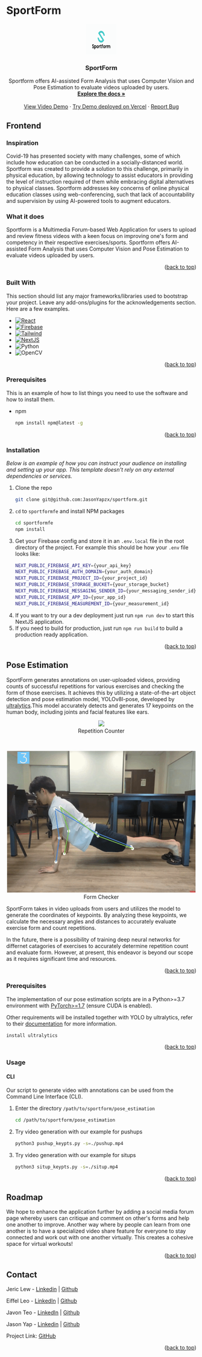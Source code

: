 # SportForm

<div id="top"></div>

<div align="center">
  <a href="https://github.com/JasonYapzx/sportform">
    <img src="./sportformfe/public/Logo1.svg" alt="Logo" width="80" height="80">
  </a>

  <h3 align="center">SportForm</h3>

  <p align="center">
    Sportform offers AI-assisted Form Analysis that uses Computer Vision and Pose Estimation to evaluate videos uploaded by users. 
    <br />
    <a href="https://github.com/JasonYapzx/sportform/"><strong>Explore the docs »</strong></a>
    <br />
    <br />
    <a href="https://www.youtube.com/watch?v=ZICofXfZx4o">View Video Demo</a>
    ·
    <a href="https://sportform.vercel.app/">Try Demo deployed on Vercel</a>
    ·
    <a href="mailto: infinitysparkteam@gmail.com">Report Bug</a>
  </p>
</div>

## Frontend

### Inspiration
Covid-19 has presented society with many challenges, some of which include how education can be conducted in a socially-distanced world. Sportform was created to provide a solution to this challenge, primarily in physical education, by allowing technology to assist educators in providing the level of instruction required of them while embracing digital alternatives to physical classes. Sportform addresses key concerns of online physical education classes using web-conferencing, such that lack of accountability and supervision by using AI-powered tools to augment educators.

### What it does
Sportform is a Multimedia Forum-based Web Application for users to upload and review fitness videos with a keen focus on improving one's form and competency in their respective exercises/sports. Sportform offers AI-assisted Form Analysis that uses Computer Vision and Pose Estimation to evaluate videos uploaded by users. 

<p align="right">(<a href="#top">back to top</a>)</p>

### Built With

This section should list any major frameworks/libraries used to bootstrap your project. Leave any add-ons/plugins for the acknowledgements section. Here are a few examples.

- [![React][react.js]][react-url]
- [![Firebase][firebase]][firebase-url]
- [![Tailwind][tailwind]][tailwind-url]
- [![NextJS][nextjs]][nextjs-url]
- ![Python](https://img.shields.io/badge/python-3670A0?style=for-the-badge&logo=python&logoColor=ffdd54)
- ![OpenCV](https://img.shields.io/badge/opencv-%23white.svg?style=for-the-badge&logo=opencv&logoColor=white)


<p align="right">(<a href="#top">back to top</a>)</p>

### Prerequisites

This is an example of how to list things you need to use the software and how to install them.

- npm
  ```sh
  npm install npm@latest -g
  ```

<p align="right">(<a href="#top">back to top</a>)</p>

### Installation

_Below is an example of how you can instruct your audience on installing and setting up your app. This template doesn't rely on any external dependencies or services._

1. Clone the repo
   ```sh
   git clone git@github.com:JasonYapzx/sportform.git
   ```
2. `cd` to `sportformfe` and install NPM packages
   ```sh
   cd sportformfe
   npm install
   ```
3. Get your Firebase config and store it in an `.env.local` file in the root directory of the project. For example this should be how your `.env` file looks like:
    ```sh
    NEXT_PUBLIC_FIREBASE_API_KEY={your_api_key}
    NEXT_PUBLIC_FIREBASE_AUTH_DOMAIN={your_auth_domain}
    NEXT_PUBLIC_FIREBASE_PROJECT_ID={your_project_id}
    NEXT_PUBLIC_FIREBASE_STORAGE_BUCKET={your_storage_bucket}
    NEXT_PUBLIC_FIREBASE_MESSAGING_SENDER_ID={your_messaging_sender_id}
    NEXT_PUBLIC_FIREBASE_APP_ID={your_app_id}
    NEXT_PUBLIC_FIREBASE_MEASUREMENT_ID={your_measurement_id}
    ```
4. If you want to try our a dev deployment just run `npm run dev` to start this NextJS application.
5. If you need to build for production, just run `npm run build` to build a production ready application.

<p align="right">(<a href="#top">back to top</a>)</p>


## Pose Estimation

SportForm generates annotations on user-uploaded videos, providing counts of successful repetitions for various exercises and checking the form of those exercises. It achieves this by utilizing a state-of-the-art object detection and pose estimation model, YOLOv8l-pose, developed by [ultralytics](https://github.com/ultralytics/ultralytics).This model accurately detects and generates 17 keypoints on the human body, including joints and facial features like ears.

<p align="center">
  <img src="./pose_estimation/gifs/pushup_rep.gif" />
  <br />
   Repetition Counter
</p>
<br />
<p align="center">
  <img src="./pose_estimation/gifs/pushup_form.gif" />
  <br />
  Form Checker
</p>

SportForm takes in video uploads from users and utilizes the model to generate the coordinates of keypoints. By analyzing these keypoints, we calculate the necessary angles and distances to accurately evaluate exercise form and count repetitions.

In the future, there is a possibility of training deep neural networks for differnet catagories of exercises to accurately determine repetition count and evaluate form. However, at present, this endeavor is beyond our scope as it requires significant time and resources.

<p align="right">(<a href="#top">back to top</a>)</p>

### Prerequisites

The implementation of our pose estimation scripts are in a Python>=3.7 environment with [PyTorch>=1.7](https://pytorch.org/get-started/locally/) (ensure CUDA is enabled).

Other requirements will be installed together with YOLO by ultralytics, refer to their [documentation](https://github.com/ultralytics/ultralytics) for more information.
```pip
install ultralytics
```

<p align="right">(<a href="#top">back to top</a>)</p>

### Usage

#### CLI

Our script to generate video with annotations can be used from the Command Line Interface (CLI).

1. Enter the directory `/path/to/sportform/pose_estimation`
   ```sh
   cd /path/to/sportform/pose_estimation
   ```
   
2. Try video generation with our example for pushups
   ```sh
   python3 pushup_keypts.py -s=./pushup.mp4
   ```
   
3. Try video generation with our example for situps
   ```sh
   python3 situp_keypts.py -s=./situp.mp4
   ```

<p align="right">(<a href="#top">back to top</a>)</p>


## Roadmap
We hope to enhance the application further by adding a social media forum page whereby
users can critique and comment on other's forms and help one another to improve. Another way
where by people can learn from one another is to have a specialized video share feature for everyone
to stay connected and work out with one another virtually. This creates a cohesive space for virtual workouts!

<p align="right">(<a href="#top">back to top</a>)</p>

<!-- CONTACT -->

## Contact

Jeric Lew - [Linkedin](https://www.linkedin.com/in/jericlew) | [Github](https://github.com/JericLew)

Eiffel Leo - [LinkedIn](https://www.linkedin.com/in/eiffel-leo/) | [Github](https://github.com/JavonTeo)

Javon Teo - [LinkedIn](https://www.linkedin.com/in/javon-teo-tze-kai/) | [Github](https://github.com/EiffelLKF)

Jason Yap - [Linkedin](https://www.linkedin.com/in/ja-sony/) | [Github](https://github.com/JasonYapzx)

Project Link: [GitHub](https://github.com/JasonYapzx/sportform/)

<p align="right">(<a href="#top">back to top</a>)</p>


[react.js]: https://img.shields.io/badge/React-20232A?style=for-the-badge&logo=react&logoColor=61DAFB
[react-url]: https://reactjs.org/
[firebase]: https://img.shields.io/badge/firebase-%23039BE5.svg?style=for-the-badge&logo=firebase
[firebase-url]: https://firebase.google.com/
[tailwind]: https://img.shields.io/badge/tailwindcss-%2338B2AC.svg?style=for-the-badge&logo=tailwind-css&logoColor=white
[tailwind-url]: https://tailwindcss.com/
[nextjs]: https://img.shields.io/badge/Next-black?style=for-the-badge&logo=next.js&logoColor=white
[nextjs-url]: https://nextjs.org/
